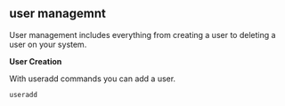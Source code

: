 ## user managemnt
User management includes everything from creating a user to deleting a user on your system.

**User Creation**

With useradd commands you can add a user.

```bash
useradd
```
 


